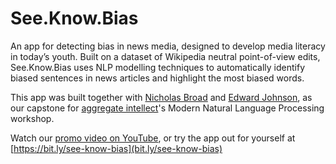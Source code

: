 # See.Know.Bias

An app for detecting bias in news media, designed to develop media literacy in today’s youth. Built on a dataset of Wikipedia neutral point-of-view edits, See.Know.Bias uses NLP modelling techniques to automatically identify biased sentences in news articles and highlight the most biased words.

This app was built together with [Nicholas Broad](https://github.com/nbroad1881) and [Edward Johnson](https://www.linkedin.com/in/edwardjohnson/), as our capstone for [aggregate intellect](https://ai.science)'s Modern Natural Language Processing workshop.

Watch our [promo video on YouTube](https://www.youtube.com/watch?v=m2Gms7ySUJk), or try the app out for yourself at [https://bit.ly/see-know-bias](bit.ly/see-know-bias)